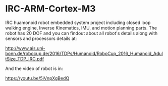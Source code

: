 # IRC-ARM-Cortex-M3

IRC huamonoid robot embedded system project including closed loop walking engine, Inverse Kinematics, IMU, and motion planning parts.
The robot has 20 DOF and you can findout about all robot's details along with sensors and processors details at:

http://www.ais.uni-bonn.de/robocup.de/2016/TDPs/Humanoid/RoboCup_2016_Humanoid_AdultSize_TDP_IRC.pdf

And the video of robot is in:

https://youtu.be/5iVnpXgBedQ
